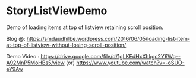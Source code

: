 # StoryListViewDemo
Demo of loading items at top of listview retaining scroll position.

Blog @: https://smdaudhilbe.wordpress.com/2016/06/05/loading-list-item-at-top-of-listview-without-losing-scroll-position/

Demo Video : https://drive.google.com/file/d/1gLKEdHxXhkgc2Y6Wq--A92MnP5MoHBs5/view (or) https://www.youtube.com/watch?v=-oSUO-eY9Aw
